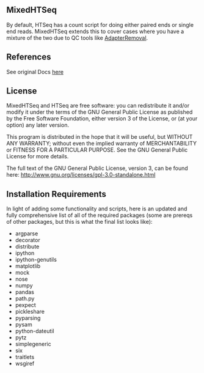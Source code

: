 MixedHTSeq
----------
By default, HTSeq has a count script for doing either paired ends or single end reads.
MixedHTSeq extends this to cover cases where you have a mixture of the two due to 
QC tools like [AdapterRemoval](http://www.ncbi.nlm.nih.gov/pubmed/22748135). 


References
----------
See original Docs [here](http://www-huber.embl.de/users/anders/HTSeq/doc/overview.html)

License
-------
MixedHTSeq and HTSeq are free software: you can redistribute it and/or modify it under the terms of the GNU General Public License as published by the Free Software Foundation, either version 3 of the License, or (at your option) any later version.

This program is distributed in the hope that it will be useful, but WITHOUT ANY WARRANTY; without even the implied warranty of MERCHANTABILITY or FITNESS FOR A PARTICULAR PURPOSE. See the GNU General Public License for more details.

The full text of the GNU General Public License, version 3, can be found here: http://www.gnu.org/licenses/gpl-3.0-standalone.html

Installation Requirements
-------------------------
In light of adding some functionality and scripts, here is an updated and fully comprehensive list of all of the required packages (some are prereqs of other packages, but this is what the final list looks like):
 * argparse
 * decorator
 * distribute
 * ipython
 * ipython-genutils
 * matplotlib
 * mock
 * nose
 * numpy
 * pandas
 * path.py
 * pexpect
 * pickleshare
 * pyparsing
 * pysam
 * python-dateutil
 * pytz
 * simplegeneric
 * six
 * traitlets
 * wsgiref
